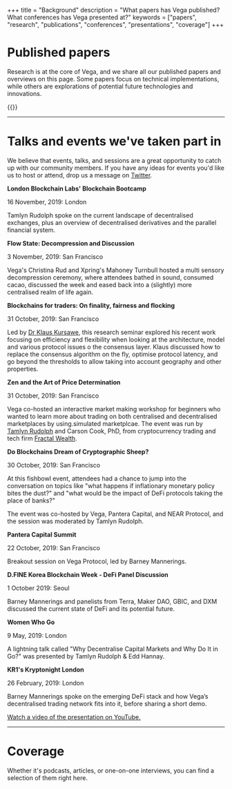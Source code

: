 +++
title = "Background"
description = "What papers has Vega published? What conferences has Vega presented at?"
keywords = ["papers", "research", "publications", "conferences", "presentations", "coverage"]
+++
# Published papers
Research is at the core of Vega, and we share all our published papers and overviews on this page. Some papers focus on technical implementations, while others are explorations of potential future technologies and innovations.

{{<papers>}}

---

# Talks and events we've taken part in
We believe that events, talks, and sessions are a great opportunity to catch up with our community members. If you have any ideas for events you'd like us to host or attend, drop us a message on <a href="https://www.twitter.com/vegaprotocol">Twitter</a>.

**London Blockchain Labs' Blockchain Bootcamp**

16 November, 2019: London

Tamlyn Rudolph spoke on the current landscape of decentralised exchanges, plus an overview of decentralised derivatives and the parallel financial system.

**Flow State: Decompression and Discussion**

3 November, 2019: San Francisco

Vega's Christina Rud and Xpring's Mahoney Turnbull hosted a multi sensory decompression ceremony, where attendees bathed in sound, consumed cacao, discussed the week and eased back into a (slightly) more centralised realm of life again.

**Blockchains for traders: On finality, fairness and flocking**

31 October, 2019: San Francisco

Led by [Dr Klaus Kursawe](https://scholar.google.co.uk/citations?user=ppZLPqsAAAAJ&hl=en), this research seminar explored his recent work focusing on efficiency and flexibility when looking at the architecture, model and various protocol issues o the consensus layer. Klaus discussed how to replace the consensus algorithm on the fly, optimise protocol latency, and go beyond the thresholds to allow taking into account
geography and other properties.

**Zen and the Art of Price Determination**

31 October, 2019: San Francisco

Vega co-hosted an interactive market making workshop for beginners who wanted to learn more about trading on both centralised and decentralised marketplaces by using.simulated marketplcae. The event was run by [Tamlyn Rudolph](https://twitter.com/RudolphTamlyn) and Carson Cook, PhD, from cryptocurrency trading and tech firm [Fractal Wealth](http://www.fractalwealth.com/).

**Do Blockchains Dream of Cryptographic Sheep?**

30 October, 2019: San Francisco

At this fishbowl event, attendees had a chance to jump into the conversation on topics like "what happens if inflationary monetary policy bites the dust?" and "what would be the impact of DeFi protocols taking the place of banks?"

The event was co-hosted by Vega, Pantera Capital, and NEAR Protocol, and the session was moderated by Tamlyn Rudolph.

**Pantera Capital Summit**

22 October, 2019: San Francisco

Breakout session on Vega Protocol, led by Barney Mannerings.

**D.FINE Korea Blockchain Week - DeFi Panel Discussion**

1 October 2019: Seoul

Barney Mannerings and panelists from Terra, Maker DAO, GBIC, and DXM discussed the current state of DeFi and its potential future.

**Women Who Go**

9 May, 2019: London

A lightning talk called "Why Decentralise Capital Markets and Why Do It in Go?" was presented by Tamlyn Rudolph & Edd Hannay.

**KR1's Kryptonight London**

26 February, 2019: London

Barney Mannerings spoke on the emerging DeFi stack and how Vega’s decentralised trading network fits into it, before sharing a short demo.

<a href="https://www.youtube.com/watch?v=DhGD8brS3r0">Watch a video of the presentation on YouTube.</a>

---

# Coverage
Whether it's podcasts, articles, or one-on-one interviews, you can find a selection of them right here.
